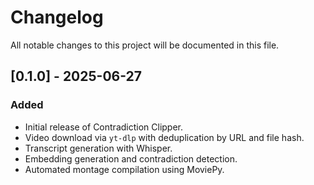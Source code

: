 # Changelog

All notable changes to this project will be documented in this file.

## [0.1.0] - 2025-06-27
### Added
- Initial release of Contradiction Clipper.
- Video download via `yt-dlp` with deduplication by URL and file hash.
- Transcript generation with Whisper.
- Embedding generation and contradiction detection.
- Automated montage compilation using MoviePy.

